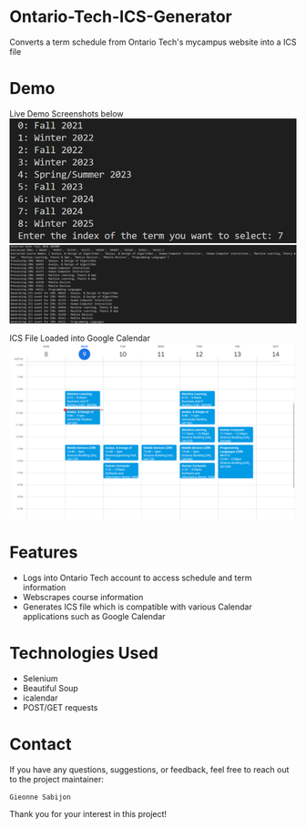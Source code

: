 # Ontario-Tech-ICS-Generator
Converts a term schedule from Ontario Tech's mycampus website into a ICS file 


# Demo
Live Demo Screenshots below
![alt text](termlist_demo.png)
![alt text](processing_courses_demo.png)

ICS File Loaded into Google Calendar 
![alt text](calendar_demo.png)

# Features
- Logs into Ontario Tech account to access schedule and term information
- Webscrapes course information
- Generates ICS file which is compatible with various Calendar applications such as Google Calendar

# Technologies Used
- Selenium
- Beautiful Soup
- icalendar 
- POST/GET requests 

# Contact 
If you have any questions, suggestions, or feedback, feel free to reach out to the project maintainer:

    Gieonne Sabijon
Thank you for your interest in this project!